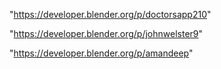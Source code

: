 "https://developer.blender.org/p/doctorsapp210"

"https://developer.blender.org/p/johnwelster9"

 
"https://developer.blender.org/p/amandeep"


 

